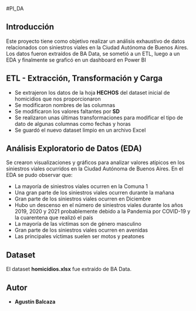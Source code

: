 #PI_DA

Introducción
--------

Este proyecto tiene como objetivo realizar un análisis exhaustivo de datos relacionados con siniestros viales en la Ciudad Autónoma de Buenos Aires. Los datos fueron extraídos de BA Data, se sometió a un ETL, luego a un EDA y finalmente se graficó en un dashboard en Power BI

ETL - Extracción, Transformación y Carga
---------------

+ Se extrajeron los datos de la hoja **HECHOS** del dataset inicial de homicidios que nos proporcionaron
+ Se modificaron nombres de las columnas
+ Se modificaron los valores faltantes por **SD**
+ Se realizaron unas últimas transformaciones para modificar el tipo de dato de algunas columnas como fechas y horas
+ Se guardó el nuevo dataset limpio en un archivo Excel


Análisis Exploratorio de Datos (EDA)
-----------------------------------------

Se crearon visualizaciones y gráficos para analizar valores atípicos en los siniestros viales ocurridos en la Ciudad Autónoma de Buenos Aires. En el EDA se pudo observar que:

+ La mayoría de siniestros viales ocurren en la Comuna 1
+ Una gran parte de los siniestros viales ocurren durante la mañana
+ Gran parte de los siniestros viales ocurren en Diciembre
+ Hubo un descenso en el número de siniestros viales durante los años 2019, 2020 y 2021 probablemente debido a la Pandemia por COVID-19 y la cuarentena que realizó el país
+ La mayoría de las víctimas son de género masculino
+ Gran parte de los siniestros viales ocurren en avenidas
+ Las principales víctimas suelen ser motos y peatones


Dataset
---------

El dataset **homicidios.xlsx** fue extraído de BA Data.


Autor
-------

+ **Agustín Balcaza**
